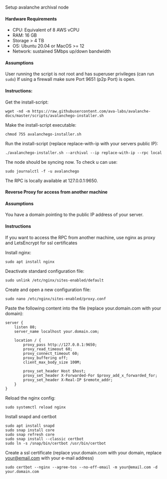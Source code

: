 Setup avalanche archival node

#### Hardware Requirements 

- CPU: Equivalent of 8 AWS vCPU
- RAM: 16 GB
- Storage > 4 TB
- OS: Ubuntu 20.04 or MacOS >= 12
- Network: sustained 5Mbps up/down bandwidth

#### Assumptions

User running the script is not root and has superuser privileges (can run ```sudo```)
If using a firewall make sure Port 9651 (p2p Port) is open.

#### Instructions:

Get the install-script:
```
wget -nd -m https://raw.githubusercontent.com/ava-labs/avalanche-docs/master/scripts/avalanchego-installer.sh
```
Make the install-script executable:
```
chmod 755 avalanchego-installer.sh
```
Run the install-script (replace replace-with-ip with your servers public IP):
```
./avalanchego-installer.sh --archival --ip replace-with-ip --rpc local
```
The node should be syncing now. To check u can use:
```
sudo journalctl -f -u avalanchego
```
The RPC is locally available at 127.0.0.1:9650.

#### Reverse Proxy for access from another machine

#### Assumptions

You have a domain pointing to the public IP address of your server.

#### Instructions

If you want to access the RPC from another machine, use nginx as proxy and LetsEncrypt for ssl certificates

Install nginx:
```
sudo apt install nginx
```

Deactivate standard configuration file:
```
sudo unlink /etc/nginx/sites-enabled/default
```

Create and open a new configuration file:
```
sudo nano /etc/nginx/sites-enabled/proxy.conf
```

Paste the following content into the file (replace your.domain.com with your domain):
```
server {
    listen 80;
    server_name localhost your.domain.com;

    location / {
        proxy_pass http://127.0.0.1:9650;
        proxy_read_timeout 60;
        proxy_connect_timeout 60;
        proxy_buffering off;
        client_max_body_size 100M;

        proxy_set_header Host $host;
        proxy_set_header X-Forwarded-For $proxy_add_x_forwarded_for;
        proxy_set_header X-Real-IP $remote_addr;
    }
}
```

Reload the nginx config: 
```
sudo systemctl reload nginx
```

Install snapd and certbot 
```
sudo apt install snapd
sudo snap install core
sudo snap refresh core
sudo snap install --classic certbot
sudo ln -s /snap/bin/certbot /usr/bin/certbot
```

Create a ssl certificate (replace your.domain.com with your domain, replace your@email.com with your e-mail address)
```
sudo certbot --nginx --agree-tos --no-eff-email -m your@email.com -d your.domain.com
```


